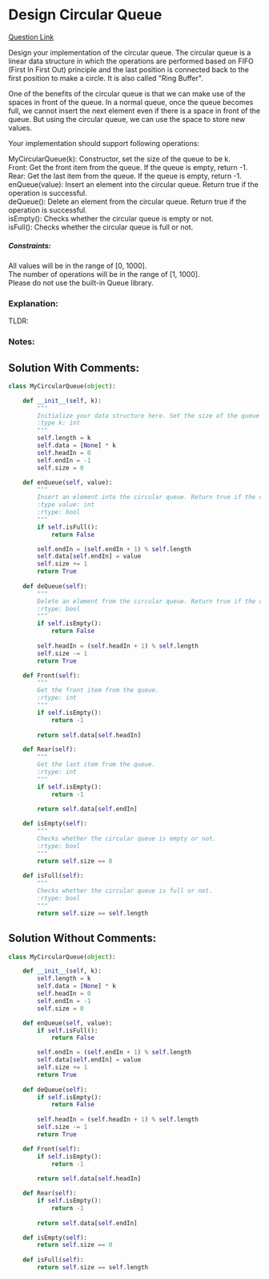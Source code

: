 # Design Circular Queue

[Question Link](https://leetcode.com/explore/featured/card/queue-stack/228/first-in-first-out-data-structure/1337/)  

Design your implementation of the circular queue. The circular queue is a linear data structure in which the operations are performed based on FIFO (First In First Out) principle and the last position is connected back to the first position to make a circle. It is also called "Ring Buffer".  

One of the benefits of the circular queue is that we can make use of the spaces in front of the queue. In a normal queue, once the queue becomes full, we cannot insert the next element even if there is a space in front of the queue. But using the circular queue, we can use the space to store new values.  

Your implementation should support following operations:  

MyCircularQueue(k): Constructor, set the size of the queue to be k.  
Front: Get the front item from the queue. If the queue is empty, return -1.  
Rear: Get the last item from the queue. If the queue is empty, return -1.  
enQueue(value): Insert an element into the circular queue. Return true if the operation is successful.  
deQueue(): Delete an element from the circular queue. Return true if the operation is successful.  
isEmpty(): Checks whether the circular queue is empty or not.  
isFull(): Checks whether the circular queue is full or not.  

##### Constraints:
All values will be in the range of [0, 1000].  
The number of operations will be in the range of [1, 1000].  
Please do not use the built-in Queue library.  

### Explanation:
TLDR: 

### Notes:


## Solution With Comments:
```Python
class MyCircularQueue(object):

    def __init__(self, k):
        """
        Initialize your data structure here. Set the size of the queue to be k.
        :type k: int
        """
        self.length = k
        self.data = [None] * k
        self.headIn = 0
        self.endIn = -1
        self.size = 0

    def enQueue(self, value):
        """
        Insert an element into the circular queue. Return true if the operation is successful.
        :type value: int
        :rtype: bool
        """
        if self.isFull():
            return False

        self.endIn = (self.endIn + 1) % self.length
        self.data[self.endIn] = value
        self.size += 1
        return True
        
    def deQueue(self):
        """
        Delete an element from the circular queue. Return true if the operation is successful.
        :rtype: bool
        """
        if self.isEmpty():
            return False
        
        self.headIn = (self.headIn + 1) % self.length
        self.size -= 1
        return True

    def Front(self):
        """
        Get the front item from the queue.
        :rtype: int
        """
        if self.isEmpty():
            return -1
        
        return self.data[self.headIn]

    def Rear(self):
        """
        Get the last item from the queue.
        :rtype: int
        """
        if self.isEmpty():
            return -1
        
        return self.data[self.endIn]

    def isEmpty(self):
        """
        Checks whether the circular queue is empty or not.
        :rtype: bool
        """
        return self.size == 0
    
    def isFull(self):
        """
        Checks whether the circular queue is full or not.
        :rtype: bool
        """
        return self.size == self.length
```

## Solution Without Comments:
```Python
class MyCircularQueue(object):

    def __init__(self, k):
        self.length = k
        self.data = [None] * k
        self.headIn = 0
        self.endIn = -1
        self.size = 0

    def enQueue(self, value):
        if self.isFull():
            return False

        self.endIn = (self.endIn + 1) % self.length
        self.data[self.endIn] = value
        self.size += 1
        return True
        
    def deQueue(self):
        if self.isEmpty():
            return False
        
        self.headIn = (self.headIn + 1) % self.length
        self.size -= 1
        return True

    def Front(self):
        if self.isEmpty():
            return -1
        
        return self.data[self.headIn]

    def Rear(self):
        if self.isEmpty():
            return -1
        
        return self.data[self.endIn]

    def isEmpty(self):
        return self.size == 0
    
    def isFull(self):
        return self.size == self.length
```
